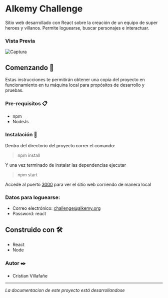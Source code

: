 #  Alkemy Challenge

Sitio web desarrollado con React sobre la creación de un equipo de super heroes y villanos. Permite loguearse, buscar personajes e interactuar.

### Vista Previa

![Captura](https://i.ibb.co/bv76KNj/background.png)

## Comenzando 🚀

Estas instrucciones te permitirán obtener una copia del proyecto en funcionamiento en tu máquina local para propósitos de desarrollo y pruebas.

### Pre-requisitos 📋

 - npm
 - NodeJs
 
### Instalación 🔧

Dentro del directorio del proyecto correr el comando:

> npm install

Y una vez terminado de instalar las dependencias ejecutar

> npm start

Accede al puerto [3000](http://localhost:3000) para ver el sitio web corriendo de manera local

### Datos para loguearse:
 - Correo electrónico: challenge@alkemy.org
 - Password: react

## Construido con 🛠️

- React
- Node

### Autor ✒️

- Cristian Villafañe

--- 

_La documentacion de este proyecto está desarrollandose_
